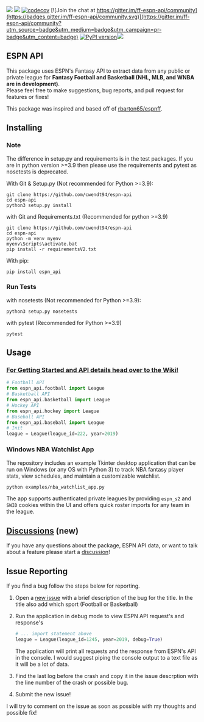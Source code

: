 ![](https://github.com/cwendt94/espn-api/workflows/Espn%20API/badge.svg)
![](https://github.com/cwendt94/espn-api/workflows/Espn%20API%20Integration%20Test/badge.svg) [![codecov](https://codecov.io/gh/cwendt94/espn-api/branch/master/graphs/badge.svg)](https://codecov.io/gh/cwendt94/espn-api) [![Join the chat at https://gitter.im/ff-espn-api/community](https://badges.gitter.im/ff-espn-api/community.svg)](https://gitter.im/ff-espn-api/community?utm_source=badge&utm_medium=badge&utm_campaign=pr-badge&utm_content=badge) [![PyPI version](https://badge.fury.io/py/espn-api.svg)](https://badge.fury.io/py/espn-api)<a target="_blank" href="https://www.python.org/downloads/" title="Python version"><img src="https://img.shields.io/badge/python-%3E=_3.8-teal.svg"></a>


## ESPN API
This package uses ESPN's Fantasy API to extract data from any public or private league for **Fantasy Football and Basketball (NHL, MLB, and WNBA are in development)**.  
Please feel free to make suggestions, bug reports, and pull request for features or fixes!

This package was inspired and based off of [rbarton65/espnff](https://github.com/rbarton65/espnff).

## Installing
### Note
The difference in setup.py and requirements is in the test packages. If you are in python version >=3.9 then please use the requirements and pytest as nosetests is deprecated.

With Git & Setup.py (Not recommended for Python >=3.9):
```
git clone https://github.com/cwendt94/espn-api
cd espn-api
python3 setup.py install
```

with Git and Requirements.txt (Recommended for python >=3.9)
```
git clone https://github.com/cwendt94/espn-api
cd espn-api
python -m venv myenv
myenv\Scripts\activate.bat
pip install -r requirementsV2.txt
```

With pip:
```
pip install espn_api
```


### Run Tests
with nosetests (Not recommended for Python >=3.9):
```
python3 setup.py nosetests
```

with pytest (Recommended for Python >=3.9)
```
pytest
```




## Usage
### [For Getting Started and API details head over to the Wiki!](https://github.com/cwendt94/espn-api/wiki)
```python
# Football API
from espn_api.football import League
# Basketball API
from espn_api.basketball import League
# Hockey API
from espn_api.hockey import League
# Baseball API
from espn_api.baseball import League
# Init
league = League(league_id=222, year=2019)
```

### Windows NBA Watchlist App

The repository includes an example Tkinter desktop application that can be
run on Windows (or any OS with Python 3) to track NBA fantasy player stats,
view schedules, and maintain a customizable watchlist.

```bash
python examples/nba_watchlist_app.py
```

The app supports authenticated private leagues by providing `espn_s2` and
`SWID` cookies within the UI and offers quick roster imports for any team in
the league.


## [Discussions](https://github.com/cwendt94/espn-api/discussions) (new)
If you have any questions about the package, ESPN API data, or want to talk about a feature please start a [discussion](https://github.com/cwendt94/espn-api/discussions)! 


## Issue Reporting
If you find a bug follow the steps below for reporting.

1. Open a [new issue](https://github.com/cwendt94/espn-api/issues) with a brief description of the bug for the title. In the title also add which sport (Football or Basketball)

2. Run the application in debug mode to view ESPN API request's and response's
    ```python
    # ... import statement above
    league = League(league_id=1245, year=2019, debug=True)
    ```
    The application will print all requests and the response from ESPN's API in the console. I would suggest piping the console output to a text file as it will be a lot of data.

3. Find the last log before the crash and copy it in the issue descrption with the line number of the crash or possible bug.

4. Submit the new issue!

I will try to comment on the issue as soon as possible with my thoughts and possible fix!
